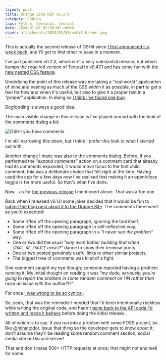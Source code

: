 ```yaml
---
layout: post
title: Orange Site Hit v0.2.0
category: Coding
tags: Python, terminal, textual
date: 2024-01-07 09:50:00 +0000
cover: attachments/2024/01/01/oshit-banner.png
---
```


This is actually the second release of OSHit since [I first announced it a
week back](/2024/01/01/oshit.html), and I'll get to that other release in a
moment.

I've just published v0.2.0, which isn't a very substantial release, but
which bumps the required version of Textual to
[v0.47.1](https://github.com/Textualize/textual/releases/tag/v0.47.1) and
has some fun with [the new nested CSS
feature](https://github.com/Textualize/textual/releases/tag/v0.47.0).

Underlying the point of this release was me taking a *"real world"*
application of mine and nesting as much of the CSS within it as possible, in
part to get a feel for how and when it's useful, but also to give it a
proper test in a *"proper"* application. In doing so [I think I've found one
bug](https://github.com/Textualize/textual/issues/3969).

Dogfooding is always a good idea.

The main visible change in this release is I've played around with the look
of the comments dialog a bit:

![OSHit you have comments](/attachments/2024/01/07/oshit-comments.png)

I'm still narrowing this down, but I think I prefer this look to what I
started out with.

Another change I made was also to the comments dialog. Before, if you
performed the *"expand comments"* action on a comment card that already had
its comments expanded, it would move focus to the first child comment; this
was a deliberate choice that felt right at the time. Having used the app for
a few days now I've realised that making it an open/close toggle is far more
useful. So that's what I've done.

Now... as for [the previous
release](https://github.com/davep/oshit/releases/tag/v0.1.1) I mentioned
above. That was a fun one.

Back when I released v0.1.0 some joker decided that it would be fun to
[submit the blog post about it to the Orange
Site](https://news.ycombinator.com/item?id=38831083). The comments there
went as you'd expected:

- Some riffed off the opening paragraph, ignoring the tool itself.
- Some riffed off the opening paragraph in self-reflective way.
- Some riffed off the opening paragraph in a *"I never see the problem"*
  way.
- One or two did the usual *"why even bother building that when
  `$TOOL_OF_CHOICE` exists?"* dance to show their terminal purity.
- One or two posted genuinely useful links to other similar projects.
- The biggest tree of comments was kind of a fight.

One comment caught my eye though; someone reported having a problem running
it. My initial thought on reading it was *"my dude, seriously, you're going
to report the problem in some random comment on HN rather than raise an
issue with the author?!?"*.

For once [I was wrong to be so cynical](https://github.com/davep/oshit/issues/2).

So, yeah, that was the reminder I needed that I'd been intentionally
reckless while writing the original code, and hadn't [gone back to the API
code I'd written and made it behave](https://github.com/davep/oshit/pull/4)
before doing the initial release.

All of which is to say: if you run into a problem with some FOSS project, be
like [@mihaitodor](https://github.com/mihaitodor). Issue that thing so the
developer gets to know about it; don't assume they'll be reading some random
comment section, social media site or Discord server!

That and don't make 500+ HTTP requests at once; that might not end well for
some.

[//]: # (2024-01-07-oshit-0-2-0.md ends here)
